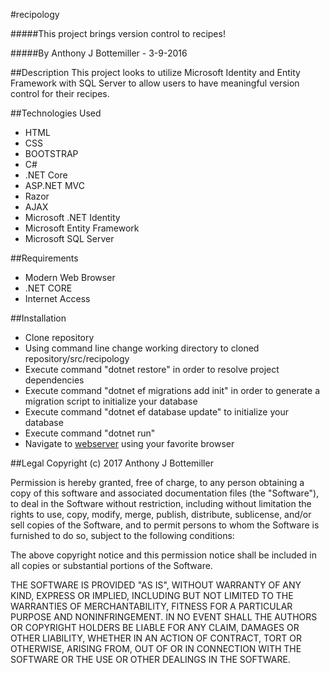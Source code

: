#recipology

#####This project brings version control to recipes!

#####By Anthony J Bottemiller - 3-9-2016

##Description
This project looks to utilize Microsoft Identity and Entity Framework with SQL Server to allow users to have meaningful version control for their recipes.

##Technologies Used
* HTML
* CSS
* BOOTSTRAP
* C#
* .NET Core
* ASP.NET MVC
* Razor
* AJAX
* Microsoft .NET Identity
* Microsoft Entity Framework
* Microsoft SQL Server

##Requirements
* Modern Web Browser
* .NET CORE
* Internet Access

##Installation
* Clone repository
* Using command line change working directory to cloned repository/src/recipology
* Execute command "dotnet restore" in order to resolve project dependencies
* Execute command "dotnet ef migrations add init" in order to generate a migration script to initialize your database
* Execute command "dotnet ef database update" to initialize your database
* Execute command "dotnet run"
* Navigate to [webserver](http://localhost:5000) using your favorite browser

##Legal
Copyright (c) 2017 Anthony J Bottemiller

Permission is hereby granted, free of charge, to any person obtaining a copy of this software and associated documentation files (the "Software"), to deal in the Software without restriction, including without limitation the rights to use, copy, modify, merge, publish, distribute, sublicense, and/or sell copies of the Software, and to permit persons to whom the Software is furnished to do so, subject to the following conditions:

The above copyright notice and this permission notice shall be included in all copies or substantial portions of the Software.

THE SOFTWARE IS PROVIDED "AS IS", WITHOUT WARRANTY OF ANY KIND, EXPRESS OR IMPLIED, INCLUDING BUT NOT LIMITED TO THE WARRANTIES OF MERCHANTABILITY, FITNESS FOR A PARTICULAR PURPOSE AND NONINFRINGEMENT. IN NO EVENT SHALL THE AUTHORS OR COPYRIGHT HOLDERS BE LIABLE FOR ANY CLAIM, DAMAGES OR OTHER LIABILITY, WHETHER IN AN ACTION OF CONTRACT, TORT OR OTHERWISE, ARISING FROM, OUT OF OR IN CONNECTION WITH THE SOFTWARE OR THE USE OR OTHER DEALINGS IN THE SOFTWARE.